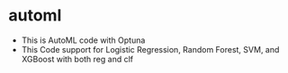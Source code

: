 # automl

- This is AutoML code with Optuna
- This Code support for Logistic Regression, Random Forest, SVM, and XGBoost with both reg and clf
